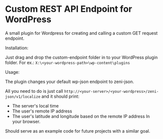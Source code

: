 # Custom REST API Endpoint for WordPress
A small plugin for Wordpress for creating and calling a custom GET request endpoint.

Installation:

Just drag and drop the custom-endpoint folder in to your WordPress plugin folder.
For ex.: `X:\<your-wordpress-path>\wp-content\plugins`

Usage:

The plugin changes your default wp-json endpoint to zeni-json.

All you need to do is just call `http://<your-server>/<your-wordpress>/zeni-json/v1/localize` and it should print:
- The server's local time
- The user's remote IP address
- The user's latitude and longitude based on the remote IP address
In your browser.

Should serve as an example code for future projects with a similar goal.
